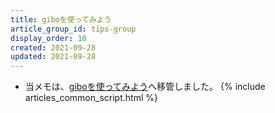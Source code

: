 ```yaml
---
title: giboを使ってみよう
article_group_id: tips-group
display_order: 10
created: 2021-09-28
updated: 2021-09-28
---
```

- 当メモは、[giboを使ってみよう](https://thinktwice.tech/it/git/use_gibo/)へ移管しました。
{% include articles_common_script.html %}
